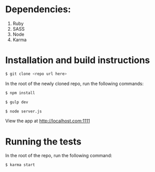# Dependencies:
1. Ruby
2. SASS
3. Node
4. Karma

# Installation and build instructions
```sh
$ git clone <repo url here>
```
In the root of the newly cloned repo, run the following commands:
```sh
$ npm install
```
```sh
$ gulp dev
```
```sh
$ node server.js
```
View the app at http://localhost.com:1111

# Running the tests
In the root of the repo, run the following command:
```sh
$ karma start
```